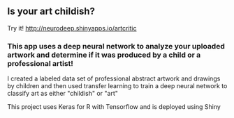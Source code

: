 ## Is your art childish?


Try it! http://neurodeep.shinyapps.io/artcritic

### This app uses a deep neural network to analyze your uploaded artwork and determine if it was produced by a child or a professional artist!

I created a labeled data set of professional abstract artwork and drawings by children and then used transfer learning to train a deep neural network to classify art as either "childish" or "art"

This project uses Keras for R with Tensorflow and is deployed using Shiny


